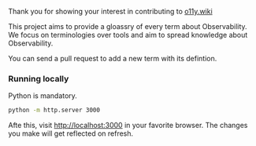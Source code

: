 Thank you for showing your interest in contributing to [o11y.wiki](https://o11y.wiki)

This project aims to provide a gloassry of every term about Observability. We focus on terminologies over tools and aim to spread knowledge about Observability.

You can send a pull request to add a new term with its defintion.

### Running locally

Python is mandatory.

```sh
python -m http.server 3000
```

Afte this, visit [http://localhost:3000](http://localhost:3000) in your favorite browser. The changes you make will get reflected on refresh.

